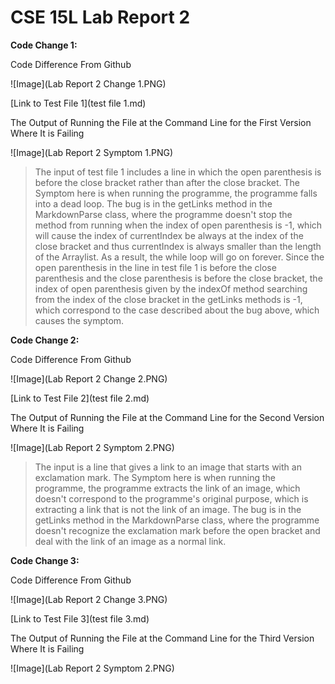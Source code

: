 # CSE 15L Lab Report 2

**Code Change 1:**

Code Difference From Github

![Image](Lab Report 2 Change 1.PNG)

[Link to Test File 1](test file 1.md)

The Output of Running the File at the Command Line for the First Version Where It is Failing

![Image](Lab Report 2 Symptom 1.PNG)

> The input of test file 1 includes a line in which the open parenthesis is before the close bracket rather than after the close bracket. The Symptom here is when running the programme, the programme falls into a dead loop. The bug is in the getLinks method in the MarkdownParse class, where the programme doesn't stop the method from running when the index of open parenthesis is -1, which will cause the index of currentIndex be always at the index of the close bracket and thus currentIndex is always smaller than the length of the Arraylist. As a result, the while loop will go on forever. Since the open parenthesis in the line in test file 1 is before the close parenthesis and the close parenthesis is before the close bracket, the index of open parenthesis given by the indexOf method searching from the index of the close bracket in the getLinks methods is -1, which correspond to the case described about the bug above, which causes the symptom.

**Code Change 2:**

Code Difference From Github

![Image](Lab Report 2 Change 2.PNG)

[Link to Test File 2](test file 2.md)

The Output of Running the File at the Command Line for the Second Version Where It is Failing

![Image](Lab Report 2 Symptom 2.PNG)

> The input is a line that gives a link to an image that starts with an exclamation mark. The Symptom here is when running the programme, the programme extracts the link of an image, which doesn't correspond to the programme's original purpose, which is extracting a link that is not the link of an image. The bug is in the getLinks method in the MarkdownParse class, where the programme doesn't recognize the exclamation mark before the open bracket and deal with the link of an image as a normal link. 

**Code Change 3:**

Code Difference From Github

![Image](Lab Report 2 Change 3.PNG)

[Link to Test File 3](test file 3.md)

The Output of Running the File at the Command Line for the Third Version Where It is Failing

![Image](Lab Report 2 Symptom 2.PNG)

